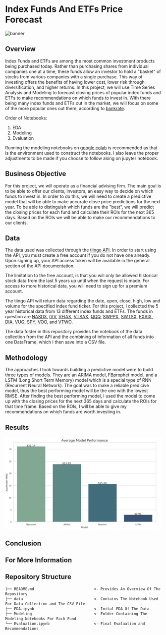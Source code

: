 # Index Funds And ETFs Price Forecast

![banner](https://swprodblobstorage.blob.core.windows.net/cache/3/2/2/d/a/d/322dad7aa92c40b0caa85f88cdc5bf34c4d624c9.jpg)

## Overview
Index Funds and ETFs are among the most common investment products being purchased today. Rather than purchasing shares from individual companies one at a time, these funds allow an investor to hold a "basket" of stocks from various companies with a single purchase. This way of investing offers the benefits of having lower cost, lower risk through diversification, and higher returns. In this project, we will use Time Series Analysis and Modeling to forecast closing prices of popular index funds and ETFs to make recommendations on which funds to invest in. With there being many index funds and ETFs out in the market, we will focus on some of the more popular ones out there, according to [bankrate](https://www.bankrate.com/investing/best-index-funds/).

Order of Notebooks:

1. EDA
2. Modeling
3. Evaluation

Running the modeling notebooks on [google colab](https://colab.research.google.com/?utm_source=scs-index) is recommended as that is the environment used to construct the notebooks. I also leave the proper adjustments to be made if you choose to follow along on jupyter notebook.

## Business Objective
For this project, we will operate as a financial advising firm. The main goal is to be able to offer our clients, investors, an easy way to decide on which funds to invest in. In order to do this, we will need to create a predictive model that will be able to make accurate close price predictions for the next year. To be able to distinguish which funds are the "best", we will predict the closing prices for each fund and calculate their ROIs for the next 365 days. Based on the ROIs we will be able to make our recommendations to our clients.

## Data
The data used was collected through the [tiingo API](https://api.tiingo.com/documentation/general/overview). In order to start using the API, you must create a free account if you do not have one already. Upon signing up, your API access token will be available in the general section of the API documentation. 

The limitation to the free account, is that you will only be allowed historical stock data from the last 5 years up until when the request is made. For access to more historical data, you will need to sign up for a premium account.

The tiingo API will return data regarding the date, open, close, high, low and volume for the specified index fund ticker. For this project, I collected the 5 year historical data from 13 different index funds and ETFs. The funds in question are [NASDX](https://www.tiingo.com/nasdx/overview), [IVV](https://www.tiingo.com/ivv/overview), [VFIAX](https://www.tiingo.com/vfiax/overview), [VTSAX](https://www.tiingo.com/vtsax/overview), [QQQ](https://www.tiingo.com/qqq/overview), [SWPPX](https://www.tiingo.com/swppx/overview), [SWTSX](https://www.tiingo.com/swtsx/overview), [FXAIX](https://www.tiingo.com/swtsx/overview), [DIA](https://www.tiingo.com/dia/overview), [VUG](https://www.tiingo.com/vug/overview), [SPY](https://www.tiingo.com/spy/overview), [VOO](https://www.tiingo.com/voo/overview), and [VTWO](https://www.tiingo.com/vtwo/overview). 

The data folder in this repository provides the notebook of the data collection from the API and the combining of information of all funds into one DataFrame, which I then save into a CSV file.

## Methodology
The approaches I took towards building a predictive model were to build three types of models. They are an ARIMA model, FBprophet model, and a LSTM (Long Short Term Memory) model which is a special type of RNN (Recurrent Neural Network). The goal was to make a reliable predicive model, thus the best performing model will be the one with the lowest RMSE. After finding the best performing model, I used the model to come up with the closing prices for the next 365 days and calculate the ROIs for that time frame. Based on the ROIs, I will be able to give my recommendations on which funds are worth investing in.

## Results 

![avg_rmses](./images/avg_model_rmse.jpg)



## Conclusion

## For More Information

## Repository Structure
```
├── README.md                           <- Provides An Overview Of The Repository
├── data                                <- Contains The Notebook Used For Data Collection and The CSV File
├── EDA.ipynb                           <- Inital EDA Of The Data
├── Modeling                            <- Folder Containing The Modeling Notebooks For Each Fund
└── Evaluation.ipynb                    <- Final Evaluation and Recommendations 
```